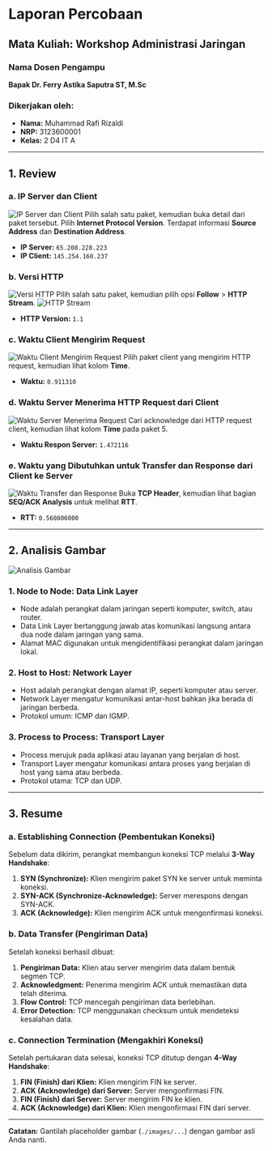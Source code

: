 # Laporan Percobaan

## Mata Kuliah: Workshop Administrasi Jaringan

### Nama Dosen Pengampu
**Bapak Dr. Ferry Astika Saputra ST, M.Sc**

### Dikerjakan oleh:
- **Nama:** Muhammad Rafi Rizaldi  
- **NRP:** 3123600001  
- **Kelas:** 2 D4 IT A  

---

## 1. Review

### a. IP Server dan Client
![IP Server dan Client](images/gambar1.png)
Pilih salah satu paket, kemudian buka detail dari paket tersebut. Pilih **Internet Protocol Version**. Terdapat informasi **Source Address** dan **Destination Address**.

- **IP Server:** `65.208.228.223`
- **IP Client:** `145.254.160.237`

### b. Versi HTTP
![Versi HTTP](images/gambar2.png)
Pilih salah satu paket, kemudian pilih opsi **Follow** > **HTTP Stream**.
![HTTP Stream](images/gambar3.png)
- **HTTP Version:** `1.1`
### c. Waktu Client Mengirim Request
![Waktu Client Mengirim Request](images/gambar4.png)
Pilih paket client yang mengirim HTTP request, kemudian lihat kolom **Time**.

- **Waktu:** `0.911310`

### d. Waktu Server Menerima HTTP Request dari Client
![Waktu Server Menerima Request](images/gambar5.png)
Cari acknowledge dari HTTP request client, kemudian lihat kolom **Time** pada paket 5.

- **Waktu Respon Server:** `1.472116`

### e. Waktu yang Dibutuhkan untuk Transfer dan Response dari Client ke Server
![Waktu Transfer dan Response](images/gambar6.png)
Buka **TCP Header**, kemudian lihat bagian **SEQ/ACK Analysis** untuk melihat **RTT**.

- **RTT:** `0.560806000`

---

## 2. Analisis Gambar
![Analisis Gambar](images/gambar7.png)
### 1. Node to Node: Data Link Layer
- Node adalah perangkat dalam jaringan seperti komputer, switch, atau router.
- Data Link Layer bertanggung jawab atas komunikasi langsung antara dua node dalam jaringan yang sama.
- Alamat MAC digunakan untuk mengidentifikasi perangkat dalam jaringan lokal.

### 2. Host to Host: Network Layer
- Host adalah perangkat dengan alamat IP, seperti komputer atau server.
- Network Layer mengatur komunikasi antar-host bahkan jika berada di jaringan berbeda.
- Protokol umum: ICMP dan IGMP.

### 3. Process to Process: Transport Layer
- Process merujuk pada aplikasi atau layanan yang berjalan di host.
- Transport Layer mengatur komunikasi antara proses yang berjalan di host yang sama atau berbeda.
- Protokol utama: TCP dan UDP.

---

## 3. Resume

### a. Establishing Connection (Pembentukan Koneksi)
Sebelum data dikirim, perangkat membangun koneksi TCP melalui **3-Way Handshake**:

1. **SYN (Synchronize):** Klien mengirim paket SYN ke server untuk meminta koneksi.
2. **SYN-ACK (Synchronize-Acknowledge):** Server merespons dengan SYN-ACK.
3. **ACK (Acknowledge):** Klien mengirim ACK untuk mengonfirmasi koneksi.

### b. Data Transfer (Pengiriman Data)
Setelah koneksi berhasil dibuat:

1. **Pengiriman Data:** Klien atau server mengirim data dalam bentuk segmen TCP.
2. **Acknowledgment:** Penerima mengirim ACK untuk memastikan data telah diterima.
3. **Flow Control:** TCP mencegah pengiriman data berlebihan.
4. **Error Detection:** TCP menggunakan checksum untuk mendeteksi kesalahan data.

### c. Connection Termination (Mengakhiri Koneksi)
Setelah pertukaran data selesai, koneksi TCP ditutup dengan **4-Way Handshake**:

1. **FIN (Finish) dari Klien:** Klien mengirim FIN ke server.
2. **ACK (Acknowledge) dari Server:** Server mengonfirmasi FIN.
3. **FIN (Finish) dari Server:** Server mengirim FIN ke klien.
4. **ACK (Acknowledge) dari Klien:** Klien mengonfirmasi FIN dari server.

---

**Catatan:** Gantilah placeholder gambar (`./images/...`) dengan gambar asli Anda nanti.
